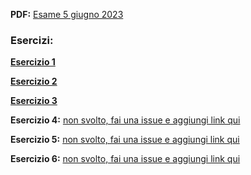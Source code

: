 
**PDF:** [Esame 5 giugno 2023](/Primo-Anno/Progettazione-di-Sistemi-Digitali/Esami/2023-06-05-A-MZ.pdf)

### Esercizi:
[**Esercizio 1**](https://github.com/Jaxkeeper/G-Zelda-git/issues/1)

[**Esercizio 2**](https://github.com/Jaxkeeper/G-Zelda-git/issues/2)

[**Esercizio 3**](https://github.com/Jaxkeeper/G-Zelda-git/issues/4)

**Esercizio 4:** [non svolto, fai una issue e aggiungi link qui](METTI-LINK-QUI)

**Esercizio 5:** [non svolto, fai una issue e aggiungi link qui](METTI-LINK-QUI)

**Esercizio 6:** [non svolto, fai una issue e aggiungi link qui](METTI-LINK-QUI)
